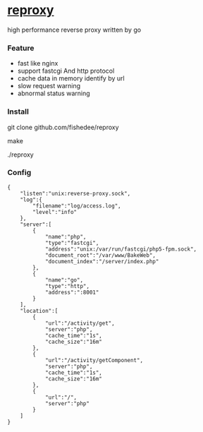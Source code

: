 # [reproxy](https://github.com/fishedee/reverse-proxy)
high performance reverse proxy written by go

### Feature

* fast like nginx
* support fastcgi And http protocol
* cache data in memory identify by url
* slow request warning
* abnormal status warning

### Install

git clone github.com/fishedee/reproxy

make

./reproxy 

### Config
```
{
	"listen":"unix:reverse-proxy.sock",
	"log":{
		"filename":"log/access.log",
		"level":"info"
	},
	"server":[
		{
			"name":"php",
			"type":"fastcgi",
			"address":"unix:/var/run/fastcgi/php5-fpm.sock",
			"document_root":"/var/www/BakeWeb",
			"document_index":"/server/index.php"
		},
		{
			"name":"go",
			"type":"http",
			"address":":8001"
		}
	],
	"location":[
		{
			"url":"/activity/get",
			"server":"php",
			"cache_time":"1s",
			"cache_size":"16m"
		},
		{
			"url":"/activity/getComponent",
			"server":"php",
			"cache_time":"1s",
			"cache_size":"16m"
		},
		{
			"url":"/",
			"server":"php"
		}
	]
}
```
